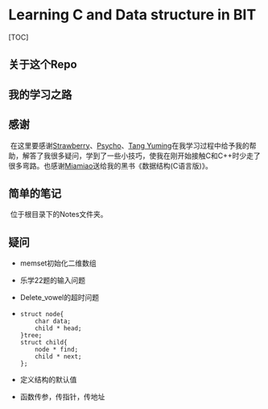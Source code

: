# Learning C and Data structure in BIT

[TOC]

## 关于这个Repo

## 我的学习之路

## 感谢

​	在这里要感谢[Strawberry](https://github.com/Straw-Breeze)、[Psycho](https://github.com/psycholsc)、[Tang Yuming](https://github.com/TangYuming)在我学习过程中给予我的帮助，解答了我很多疑问，学到了一些小技巧，使我在刚开始接触C和C++时少走了很多弯路。也感谢[Miamiao](https://github.com/miamia0)送给我的黑书《数据结构(C语言版)》。

## 简单的笔记

​	位于根目录下的Notes文件夹。

## 疑问

- memset初始化二维数组

- 乐学22题的输入问题

- Delete_vowel的超时问题

- ```
  struct node{
      char data;
      child * head;
  }tree;
  struct child{
      node * find;
      child * next;
  };
  ```

- 定义结构的默认值

- 函数传参，传指针，传地址